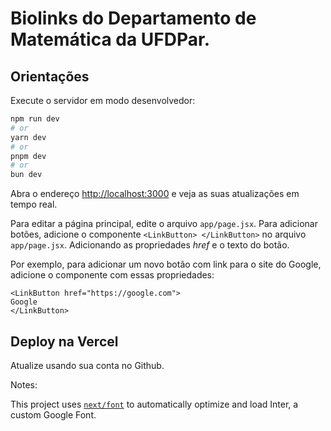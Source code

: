 # Biolinks do Departamento de Matemática da UFDPar.

## Orientações 

Execute o servidor em modo desenvolvedor:

```bash
npm run dev
# or
yarn dev
# or
pnpm dev
# or
bun dev
```

Abra o endereço [http://localhost:3000](http://localhost:3000) e veja as suas atualizações em tempo real.

Para editar a página principal, edite o arquivo `app/page.jsx`. 
Para adicionar botões, adicione o componente `<LinkButton> </LinkButton>` no arquivo `app/page.jsx`. Adicionando as propriedades *href* e o texto do botão.

Por exemplo, para adicionar um novo botão com link para o site do Google, adicione o componente com essas propriedades:

```Arquivo LinkButton.jsx
<LinkButton href="https://google.com">
Google
</LinkButton>
```

## Deploy na Vercel
Atualize usando sua conta no Github.

Notes:

This project uses [`next/font`](https://nextjs.org/docs/basic-features/font-optimization) to automatically optimize and load Inter, a custom Google Font.
